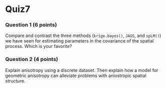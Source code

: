 # Quiz7

### Question 1 (6 points)
Compare and contrast the three methods (`krige.bayes()`, `JAGS`, and `spLM()`) we have seen for estimating parameters in the covariance of the spatial process. Which is your favorite?

### Question 2 (4 points)
Explain anisotropy using a discrete dataset. Then explain how a model for geometric anisotropy can alleviate problems with aniostropic spatial structure.
